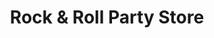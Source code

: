---
title: "Rock & Roll Party Store"
url: /hamtramck/rock-und-roll-party-store/
shop: Spirituosen
---